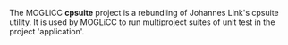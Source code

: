 The MOGLiCC **cpsuite** project is a rebundling of Johannes Link's cpsuite utility. 
It is used by MOGLiCC to run multiproject suites of unit test in the project 'application'.  